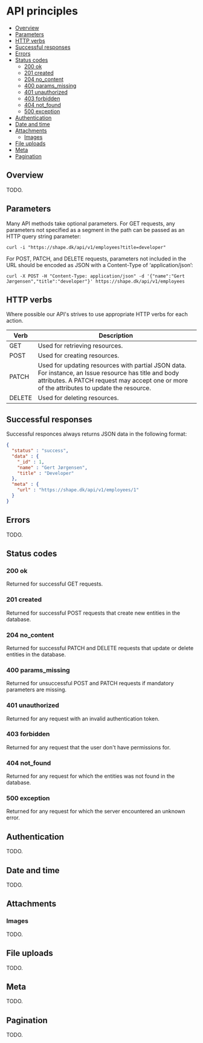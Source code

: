 # API principles

* [Overview](#overview)
* [Parameters](#parameters)
* [HTTP verbs](#http-verbs)
* [Successful responses](#successful-responses)
* [Errors](#errors)
* [Status codes](#status-codes)
    * [200 ok](#200-ok)
    * [201 created](#201-created)
    * [204 no_content](#204-no_content)
    * [400 params_missing](#400-params_missing)
    * [401 unauthorized](#401-unauthorized)
    * [403 forbidden](#403-forbidden)
    * [404 not_found](#404-not_found)
    * [500 exception](#500-exception)
* [Authentication](#authentication)
* [Date and time](#date-and-time)
* [Attachments](#attachments)
    * [Images](#images)
* [File uploads](#file-uploads)
* [Meta](#meta)
* [Pagination](#pagination)

## Overview

TODO.

## Parameters

Many API methods take optional parameters. For GET requests, any parameters not specified as a segment in the path can be passed as an HTTP query string parameter:

```
curl -i "https://shape.dk/api/v1/employees?title=developer"
```

For POST, PATCH, and DELETE requests, parameters not included in the URL should be encoded as JSON with a Content-Type of ‘application/json’:

```
curl -X POST -H "Content-Type: application/json" -d '{"name":"Gert Jørgensen","title":"developer"}' https://shape.dk/api/v1/employees
```

## HTTP verbs

Where possible our API's strives to use appropriate HTTP verbs for each action.

Verb | Description
--- | ---
GET | Used for retrieving resources.
POST | Used for creating resources.
PATCH | Used for updating resources with partial JSON data. For instance, an Issue resource has title and body attributes. A PATCH request may accept one or more of the attributes to update the resource.
DELETE | Used for deleting resources.

## Successful responses

Successful responces always returns JSON data in the following format:

```JSON
{
  "status" : "success",
  "data" : {
    "_id" : 1,
    "name" : "Gert Jørgensen",
    "title" : "Developer"
  },
  "meta" : {
    "url" : "https://shape.dk/api/v1/employees/1"
  }
}
```

## Errors

TODO.

## Status codes

### 200 ok

Returned for successful GET requests.

### 201 created

Returned for successful POST requests that create new entities in the database.

### 204 no_content

Returned for successful PATCH and DELETE requests that update or delete entities in the database.

### 400 params_missing

Returned for unsuccessful POST and PATCH requests if mandatory parameters are missing.

### 401 unauthorized

Returned for any request with an invalid authentication token.

### 403 forbidden

Returned for any request that the user don't have permissions for.

### 404 not_found

Returned for any request for which the entities was not found in the database.

### 500 exception

Returned for any request for which the server encountered an unknown error.

## Authentication

TODO.

## Date and time

TODO.

## Attachments

### Images

TODO.

## File uploads

TODO.

## Meta

TODO.

## Pagination

TODO.